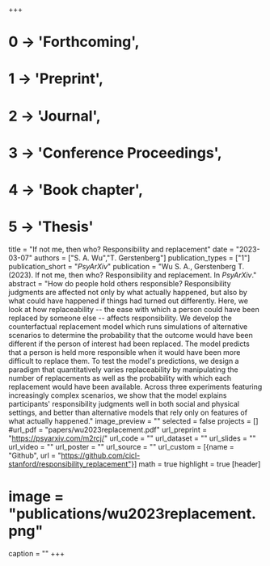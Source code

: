 +++
# 0 -> 'Forthcoming',
# 1 -> 'Preprint',
# 2 -> 'Journal',
# 3 -> 'Conference Proceedings',
# 4 -> 'Book chapter',
# 5 -> 'Thesis'

title = "If not me, then who? Responsibility and replacement"
date = "2023-03-07"
authors = ["S. A. Wu","T. Gerstenberg"]
publication_types = ["1"]
publication_short = "_PsyArXiv_"
publication = "Wu S. A., Gerstenberg T. (2023). If not me, then who? Responsibility and replacement. In _PsyArXiv_."
abstract = "How do people hold others responsible? Responsibility judgments are affected not only by what actually happened, but also by what could have happened if things had turned out differently. Here, we look at how replaceability -- the ease with which a person could have been replaced by someone else -- affects responsibility. We develop the counterfactual replacement model which runs simulations of alternative scenarios to determine the probability that the outcome would have been different if the person of interest had been replaced. The model predicts that a person is held more responsible when it would have been more difficult to replace them. To test the model's predictions, we design a paradigm that quantitatively varies replaceability by manipulating the number of replacements as well as the probability with which each replacement would have been available. Across three experiments featuring increasingly complex scenarios, we show that the model explains participants' responsibility judgments well in both social and physical settings, and better than alternative models that rely only on features of what actually happened."
image_preview = ""
selected = false
projects = []
#url_pdf = "papers/wu2023replacement.pdf"
url_preprint = "https://psyarxiv.com/m2rcj/"
url_code = ""
url_dataset = ""
url_slides = ""
url_video = ""
url_poster = ""
url_source = ""
url_custom = [{name = "Github", url = "https://github.com/cicl-stanford/responsibility_replacement"}]
math = true
highlight = true
[header]
# image = "publications/wu2023replacement.png"
caption = ""
+++